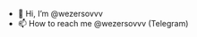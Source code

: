 - 👋 Hi, I’m @wezersovvv
- 📫 How to reach me @wezersovvv (Telegram)

<!---
wezersovvv/wezersovvv is a ✨ special ✨ repository because its `README.md` (this file) appears on your GitHub profile.
You can click the Preview link to take a look at your changes.
--->
